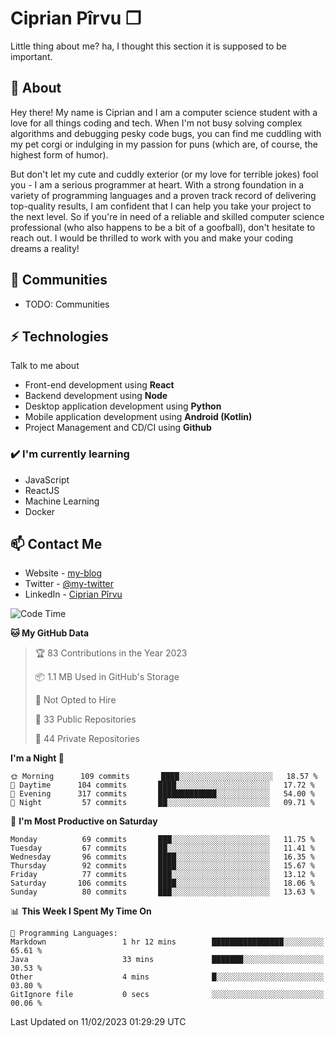 # Ciprian Pîrvu ❐

Little thing about me? ha, I thought this section it is supposed to be important.

## 🧐 About

Hey there! My name is Ciprian and I am a computer science student with a love for all things coding and tech. When I'm not busy solving complex algorithms and debugging pesky code bugs, you can find me cuddling with my pet corgi or indulging in my passion for puns (which are, of course, the highest form of humor).

But don't let my cute and cuddly exterior (or my love for terrible jokes) fool you - I am a serious programmer at heart. With a strong foundation in a variety of programming languages and a proven track record of delivering top-quality results, I am confident that I can help you take your project to the next level. So if you're in need of a reliable and skilled computer science professional (who also happens to be a bit of a goofball), don't hesitate to reach out. I would be thrilled to work with you and make your coding dreams a reality!

## 👯 Communities

-   TODO: Communities

## ⚡ Technologies

Talk to me about

-   Front-end development using **React**
-   Backend development using **Node**
-   Desktop application development using **Python**
-   Mobile application development using **Android (Kotlin)**
-   Project Management and CD/CI using **Github**

### ✔️ I'm currently learning

-   JavaScript
-   ReactJS
-   Machine Learning
-   Docker

## 📫 Contact Me

-   Website - [my-blog]()
-   Twitter - [@my-twitter]()
-   LinkedIn - [Ciprian Pîrvu](https://www.linkedin.com/in/p%C3%AErvu-ciprian-cristian-4415991b1/)

<!--START_SECTION:waka-->
![Code Time](http://img.shields.io/badge/Code%20Time-1%2C518%20hrs%2036%20mins-blue)

**🐱 My GitHub Data** 

> 🏆 83 Contributions in the Year 2023
 > 
> 📦 1.1 MB Used in GitHub's Storage 
 > 
> 🚫 Not Opted to Hire
 > 
> 📜 33 Public Repositories 
 > 
> 🔑 44 Private Repositories  
 > 
**I'm a Night 🦉** 

```text
🌞 Morning      109 commits       ████░░░░░░░░░░░░░░░░░░░░░   18.57 % 
🌆 Daytime      104 commits       ████░░░░░░░░░░░░░░░░░░░░░   17.72 % 
🌃 Evening      317 commits       █████████████░░░░░░░░░░░░   54.00 % 
🌙 Night         57 commits       ██░░░░░░░░░░░░░░░░░░░░░░░   09.71 % 

```
📅 **I'm Most Productive on Saturday** 

```text
Monday          69 commits       ███░░░░░░░░░░░░░░░░░░░░░░   11.75 % 
Tuesday         67 commits       ██░░░░░░░░░░░░░░░░░░░░░░░   11.41 % 
Wednesday       96 commits       ████░░░░░░░░░░░░░░░░░░░░░   16.35 % 
Thursday        92 commits       ████░░░░░░░░░░░░░░░░░░░░░   15.67 % 
Friday          77 commits       ███░░░░░░░░░░░░░░░░░░░░░░   13.12 % 
Saturday       106 commits       ████░░░░░░░░░░░░░░░░░░░░░   18.06 % 
Sunday          80 commits       ███░░░░░░░░░░░░░░░░░░░░░░   13.63 % 

```


📊 **This Week I Spent My Time On** 

```text
💬 Programming Languages: 
Markdown                 1 hr 12 mins        ████████████████░░░░░░░░░   65.61 % 
Java                     33 mins             ███████░░░░░░░░░░░░░░░░░░   30.53 % 
Other                    4 mins              █░░░░░░░░░░░░░░░░░░░░░░░░   03.80 % 
GitIgnore file           0 secs              ░░░░░░░░░░░░░░░░░░░░░░░░░   00.06 % 

```


 Last Updated on 11/02/2023 01:29:29 UTC
<!--END_SECTION:waka-->
